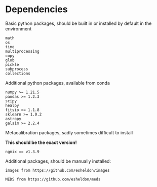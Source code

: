 # Dependencies

Basic python packages, should be built in or installed by default in the environment

    math
    os
    time
    multiprocessing
    copy
    glob
    pickle
    subprocess
    collections
     
Additional python packages, available from conda

    numpy >= 1.21.5
    pandas >= 1.2.3
    scipy
    healpy
    fitsio >= 1.1.8
    sklearn >= 1.0.2
    astropy
    galsim >= 2.2.4

Metacalibration packages, sadly sometimes difficult to install

**This should be the exact version!**

    ngmix == v1.3.9

Additional packages, should be manually installed:

    images from https://github.com/esheldon/images

    MEDS from https://github.com/esheldon/meds

